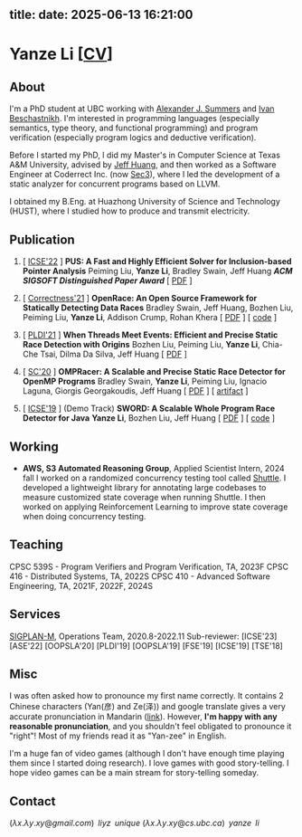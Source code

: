 title:
date: 2025-06-13 16:21:00
---
# Yanze Li \[[CV](index/cv-yanzeli.pdf)\]

<!-- <img src="index/avatar.jpg" alt="avatar" style="float: right; margin: 20px; width: 150px;" /> -->

## About
I'm a PhD student at UBC working with [Alexander J. Summers](https://www.cs.ubc.ca/~alexsumm/) and [Ivan Beschastnikh](https://www.cs.ubc.ca/~bestchai/). I'm interested in programming languages (especially semantics, type theory, and functional programming) and program verification (especially program logics and deductive verification).

Before I started my PhD, I did my Master's in Computer Science at Texas A&M University, advised by [Jeff Huang](https://o2lab.github.io/), and then worked as a Software Engineer at Coderrect Inc. (now [Sec3](https://www.sec3.dev/)), where I led the development of a static analyzer for concurrent programs based on LLVM.

I obtained my B.Eng. at Huazhong University of Science and Technology (HUST), where I studied how to produce and transmit electricity.

## Publication
1. \[ [ICSE'22](https://conf.researchr.org/home/icse-2022/) \] **PUS: A Fast and Highly Efficient Solver for Inclusion-based Pointer Analysis**
  Peiming Liu, **Yanze Li**, Bradley Swain, Jeff Huang
  **_ACM SIGSOFT Distinguished Paper Award_**
  \[ [PDF](index/icse22-pus.pdf) \]

2. \[ [Correctness'21](https://correctness-workshop.github.io/2021/) \] **OpenRace: An Open Source Framework for Statically Detecting Data Races**
  Bradley Swain, Jeff Huang, Bozhen Liu, Peiming Liu, **Yanze Li**, Addison Crump, Rohan Khera
  \[ [PDF](index/correctness21-openrace.pdf) \] \[ [code](https://github.com/BradSwain/OpenRace) \]

3. \[ [PLDI'21](https://pldi21.sigplan.org/) \] **When Threads Meet Events: Efficient and Precise Static Race Detection with Origins**
  Bozhen Liu, Peiming Liu, **Yanze Li**, Chia-Che Tsai, Dilma Da Silva, Jeff Huang
  \[ [PDF](index/pldi21-origin.pdf) \]

4. \[ [SC'20](https://sc20.supercomputing.org/) \] **OMPRacer: A Scalable and Precise Static Race Detector for OpenMP Programs**
  Bradley Swain, **Yanze Li**, Peiming Liu, Ignacio Laguna, Giorgis Georgakoudis, Jeff Huang
  \[ [PDF](index/sc20-ompracer.pdf) \] \[ [artifact](https://github.com/parasol-aser/OMPRacer) \]

5. \[ [ICSE'19](https://2019.icse-conferences.org/) \] (Demo Track) **SWORD: A Scalable Whole Program Race Detector for Java**
  **Yanze Li**, Bozhen Liu, Jeff Huang
  \[ [PDF](index/icse2019-demo.pdf) \] \[ [code](https://github.com/funemy/SWORD) \]

## Working

- **AWS, S3 Automated Reasoning Group**, Applied Scientist Intern, 2024 fall
I worked on a randomized concurrency testing tool called [Shuttle](https://github.com/awslabs/shuttle). I developed a lightweight library for annotating large codebases to measure customized state coverage when running Shuttle. I then worked on applying Reinforcement Learning to improve state coverage when doing concurrency testing.

## Teaching

CPSC 539S - Program Verifiers and Program Verification, TA, 2023F
CPSC 416  - Distributed Systems, TA, 2022S
CPSC 410  - Advanced Software Engineering, TA, 2021F, 2022F, 2024S

## Services

[SIGPLAN-M](https://sigplan.org/LongTermMentoring/), Operations Team, 2020.8-2022.11
Sub-reviewer: \[ICSE'23\] \[ASE'22\] \[OOPSLA'20\] \[PLDI'19\] \[OOPSLA'19\] \[FSE'19\] \[ICSE'19\] \[TSE'18\]

## Misc
I was often asked how to pronounce my first name correctly. It contains 2 Chinese characters (Yan(彦) and Ze(泽)) and google translate gives a very accurate pronunciation in Mandarin ([link](https://translate.google.com/?sl=zh-CN&tl=en&text=%E5%BD%A6%E6%B3%BD&op=translate)). However, **I'm happy with any reasonable pronunciation**, and you shouldn't feel obligated to pronounce it "right"! Most of my friends read it as "Yan-zee" in English.

I'm a huge fan of video games (although I don't have enough time playing them since I started doing research). I love games with good story-telling. I hope video games can be a main stream for story-telling someday.

## Contact

$(\lambda x. \lambda y. xy@gmail.com)\;\;liyz\;\;unique$
$(\lambda x. \lambda y. xy@cs.ubc.ca)\;\;yanze\;\;li$
